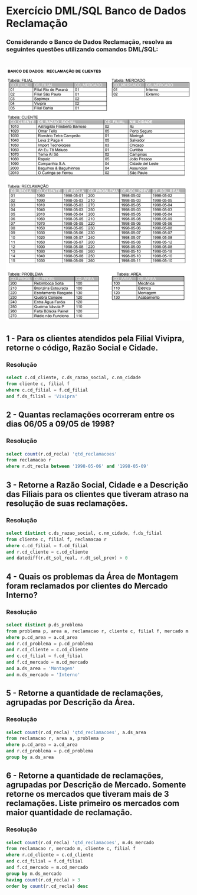 # Exercício DML/SQL Banco de Dados Reclamação

### Considerando o Banco de Dados Reclamação, resolva as seguintes questões utilizando comandos DML/SQL:

# ![Exercício 5](Exercício5.png)

## 1 - Para os clientes atendidos pela Filial Vivipra, retorne o código, Razão Social e Cidade.

### Resolução

```sql
select c.cd_cliente, c.ds_razao_social, c.nm_cidade
from cliente c, filial f
where c.cd_filial = f.cd_filial
and f.ds_filial = 'Vivipra'
```

## 2 - Quantas reclamações ocorreram entre os dias 06/05 a 09/05 de 1998?

### Resolução

```sql
select count(r.cd_recla) 'qtd_reclamacoes'
from reclamacao r
where r.dt_recla between '1998-05-06' and '1998-05-09'
```

## 3 - Retorne a Razão Social, Cidade e a Descrição das Filiais para os clientes que tiveram atraso na resolução de suas reclamações.

### Resolução

```sql
select distinct c.ds_razao_social, c.nm_cidade, f.ds_filial
from cliente c, filial f, reclamacao r
where c.cd_filial = f.cd_filial
and r.cd_cliente = c.cd_cliente
and datediff(r.dt_sol_real, r.dt_sol_prev) > 0
```

## 4 - Quais os problemas da Área de Montagem foram reclamados por clientes do Mercado Interno?

### Resolução

```sql
select distinct p.ds_problema
from problema p, area a, reclamacao r, cliente c, filial f, mercado m
where p.cd_area = a.cd_area
and r.cd_problema = p.cd_problema
and r.cd_cliente = c.cd_cliente
and c.cd_filial = f.cd_filial
and f.cd_mercado = m.cd_mercado
and a.ds_area = 'Montagem'
and m.ds_mercado = 'Interno'
```

## 5 - Retorne a quantidade de reclamações, agrupadas por Descrição da Área.

### Resolução

```sql
select count(r.cd_recla) 'qtd_reclamacoes', a.ds_area
from reclamacao r, area a, problema p
where p.cd_area = a.cd_area
and r.cd_problema = p.cd_problema
group by a.ds_area
```

## 6 - Retorne a quantidade de reclamações, agrupadas por Descrição de Mercado. Somente retorne os mercados que tiveram mais de 3 reclamações. Liste primeiro os mercados com maior quantidade de reclamação.

### Resolução

```sql
select count(r.cd_recla) 'qtd_reclamacoes', m.ds_mercado
from reclamacao r, mercado m, cliente c, filial f
where r.cd_cliente = c.cd_cliente
and c.cd_filial = f.cd_filial
and f.cd_mercado = m.cd_mercado
group by m.ds_mercado
having count(r.cd_recla) > 3
order by count(r.cd_recla) desc
```
